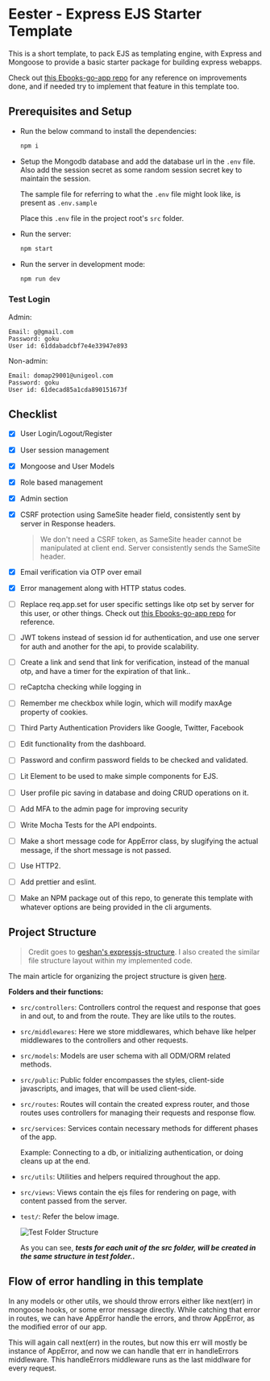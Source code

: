 # Eester - Express EJS Starter Template

This is a short template, to pack EJS as templating engine, with Express and Mongoose to provide a basic starter package for building express webapps.

Check out [this Ebooks-go-app repo](https://github.com/gouravkhator/Ebooks-go-app) for any reference on improvements done, and if needed try to implement that feature in this template too.

## Prerequisites and Setup

- Run the below command to install the dependencies:

  ```bash
  npm i
  ```

- Setup the Mongodb database and add the database url in the `.env` file. Also add the session secret as some random session secret key to maintain the session.

  The sample file for referring to what the `.env` file might look like, is present as `.env.sample`

  Place this `.env` file in the project root's `src` folder.

- Run the server:

  ```bash
  npm start
  ```

- Run the server in development mode:

  ```bash
  npm run dev
  ```

### Test Login

Admin:

```
Email: g@gmail.com
Password: goku
User id: 61ddabadcbf7e4e33947e893
```

Non-admin:

```
Email: domap29001@unigeol.com
Password: goku
User id: 61decad85a1cda890151673f
```

## Checklist

- [x] User Login/Logout/Register
- [x] User session management
- [x] Mongoose and User Models
- [x] Role based management
- [x] Admin section
- [x] CSRF protection using SameSite header field, consistently sent by server in Response headers.

  > We don't need a CSRF token, as SameSite header cannot be manipulated at client end. Server consistently sends the SameSite header.

- [x] Email verification via OTP over email
- [x] Error management along with HTTP status codes.
- [ ] Replace req.app.set for user specific settings like otp set by server for this user, or other things. Check out [this Ebooks-go-app repo](https://github.com/gouravkhator/Ebooks-go-app) for reference.
- [ ] JWT tokens instead of session id for authentication, and use one server for auth and another for the api, to provide scalability.
- [ ] Create a link and send that link for verification, instead of the manual otp, and have a timer for the expiration of that link..
- [ ] reCaptcha checking while logging in
- [ ] Remember me checkbox while login, which will modify maxAge property of cookies.
- [ ] Third Party Authentication Providers like Google, Twitter, Facebook
- [ ] Edit functionality from the dashboard.
- [ ] Password and confirm password fields to be checked and validated.
- [ ] Lit Element to be used to make simple components for EJS.
- [ ] User profile pic saving in database and doing CRUD operations on it.
- [ ] Add MFA to the admin page for improving security
- [ ] Write Mocha Tests for the API endpoints.
- [ ] Make a short message code for AppError class, by slugifying the actual message, if the short message is not passed.
- [ ] Use HTTP2.
- [ ] Add prettier and eslint.
- [ ] Make an NPM package out of this repo, to generate this template with whatever options are being provided in the cli arguments.

## Project Structure

> Credit goes to [geshan's expressjs-structure](https://github.com/geshan/expressjs-structure). I also created the similar file structure layout within my implemented code.

The main article for organizing the project structure is given [here](https://blog.logrocket.com/organizing-express-js-project-structure-better-productivity/).

**Folders and their functions:**

- `src/controllers`: Controllers control the request and response that goes in and out, to and from the route. They are like utils to the routes.
- `src/middlewares`: Here we store middlewares, which behave like helper middlewares to the controllers and other requests.
- `src/models`: Models are user schema with all ODM/ORM related methods.
- `src/public`: Public folder encompasses the styles, client-side javascripts, and images, that will be used client-side.
- `src/routes`: Routes will contain the created express router, and those routes uses controllers for managing their requests and response flow.
- `src/services`: Services contain necessary methods for different phases of the app.

  Example: Connecting to a db, or initializing authentication, or doing cleans up at the end.

- `src/utils`: Utilities and helpers required throughout the app.
- `src/views`: Views contain the ejs files for rendering on page, with content passed from the server.
- `test/`: Refer the below image.

  ![Test Folder Structure](https://blog.logrocket.com/wp-content/uploads/2022/01/Express-test-folder-structure.png)

  As you can see, **_tests for each unit of the src folder, will be created in the same structure in test folder.._**

## Flow of error handling in this template

In any models or other utils, we should throw errors either like next(err) in mongoose hooks, or some error message directly. While catching that error in routes, we can have AppError handle the errors, and throw AppError, as the modified error of our app.

This will again call next(err) in the routes, but now this err will mostly be instance of AppError, and now we can handle that err in handleErrors middleware. This handleErrors middleware runs as the last middlware for every request.
